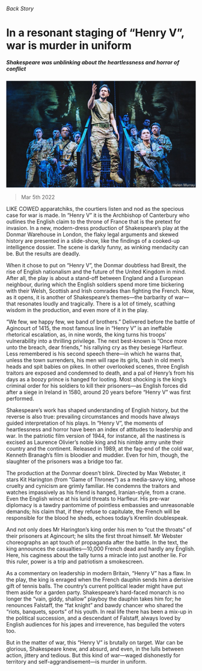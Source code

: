 ###### Back Story

# In a resonant staging of “Henry V”, war is murder in uniform 

##### Shakespeare was unblinking about the heartlessness and horror of conflict 

![image](images/20220305_cup004.jpg) 

> Mar 5th 2022 

LIKE COWED apparatchiks, the courtiers listen and nod as the specious case for war is made. In “Henry V” it is the Archbishop of Canterbury who outlines the English claim to the throne of France that is the pretext for invasion. In a new, modern-dress production of Shakespeare’s play at the Donmar Warehouse in London, the flaky legal arguments and skewed history are presented in a slide-show, like the findings of a cooked-up intelligence dossier. The scene is darkly funny, as winking mendacity can be. But the results are deadly.

When it chose to put on “Henry V”, the Donmar doubtless had Brexit, the rise of English nationalism and the future of the United Kingdom in mind. After all, the play is about a stand-off between England and a European neighbour, during which the English soldiers spend more time bickering with their Welsh, Scottish and Irish comrades than fighting the French. Now, as it opens, it is another of Shakespeare’s themes—the barbarity of war—that resonates loudly and tragically. There is a lot of timely, scathing wisdom in the production, and even more of it in the play.


“We few, we happy few, we band of brothers.” Delivered before the battle of Agincourt of 1415, the most famous line in “Henry V” is an ineffable rhetorical escalation, as, in nine words, the king turns his troops’ vulnerability into a thrilling privilege. The next best-known is “Once more unto the breach, dear friends,” his rallying cry as they besiege Harfleur. Less remembered is his second speech there—in which he warns that, unless the town surrenders, his men will rape its girls, bash in old men’s heads and spit babies on pikes. In other overlooked scenes, three English traitors are exposed and condemned to death, and a pal of Henry’s from his days as a boozy prince is hanged for looting. Most shocking is the king’s criminal order for his soldiers to kill their prisoners—as English forces did after a siege in Ireland in 1580, around 20 years before “Henry V” was first performed.

Shakespeare’s work has shaped understanding of English history, but the reverse is also true: prevailing circumstances and moods have always guided interpretation of his plays. In “Henry V”, the moments of heartlessness and horror have been an index of attitudes to leadership and war. In the patriotic film version of 1944, for instance, all the nastiness is excised as Laurence Olivier’s noble king and his nimble army unite their country and the continent. Released in 1989, at the fag-end of the cold war, Kenneth Branagh’s film is bloodier and muddier. Even for him, though, the slaughter of the prisoners was a bridge too far.

The production at the Donmar doesn’t blink. Directed by Max Webster, it stars Kit Harington (from “Game of Thrones”) as a media-savvy king, whose cruelty and cynicism are grimly familiar. He condemns the traitors and watches impassively as his friend is hanged, Iranian-style, from a crane. Even the English wince at his lurid threats to Harfleur. His pre-war diplomacy is a tawdry pantomime of pointless embassies and unreasonable demands; his claim that, if they refuse to capitulate, the French will be responsible for the blood he sheds, echoes today’s Kremlin doublespeak.

And not only does Mr Harington’s king order his men to “cut the throats” of their prisoners at Agincourt; he slits the first throat himself. Mr Webster choreographs an apt touch of propaganda after the battle. In the text, the king announces the casualties—10,000 French dead and hardly any English. Here, his caginess about the tally turns a miracle into just another lie. For this ruler, power is a trip and patriotism a smokescreen.

As a commentary on leadership in modern Britain, “Henry V” has a flaw. In the play, the king is enraged when the French dauphin sends him a derisive gift of tennis balls. The country’s current political leader might have put them aside for a garden party. Shakespeare’s hard-faced monarch is no longer the “vain, giddy, shallow” playboy the dauphin takes him for; he renounces Falstaff, the “fat knight” and bawdy chancer who shared the “riots, banquets, sports” of his youth. In real life there has been a mix-up in the political succession, and a descendant of Falstaff, always loved by English audiences for his japes and irreverence, has beguiled the voters too.

But in the matter of war, this “Henry V” is brutally on target. War can be glorious, Shakespeare knew, and absurd, and even, in the lulls between action, jittery and tedious. But this kind of war—waged dishonestly for territory and self-aggrandisement—is murder in uniform.

